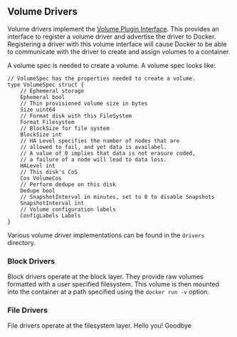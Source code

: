 ## Volume Drivers

Volume drivers implement the [Volume Plugin Interface](https://docs.docker.com/engine/extend/plugins_volume/).
This provides an interface to register a volume driver and advertise the driver to Docker.  Registering a driver with this volume interface will cause Docker to be able to communicate with the driver to create and assign volumes to a container.

A volume spec is needed to create a volume.  A volume spec looks like:

```
// VolumeSpec has the properties needed to create a volume.
type VolumeSpec struct {
	// Ephemeral storage
	Ephemeral bool
	// Thin provisioned volume size in bytes
	Size uint64
	// Format disk with this FileSystem
	Format Filesystem
	// BlockSize for file system
	BlockSize int
	// HA Level specifies the number of nodes that are
	// allowed to fail, and yet data is availabel.
	// A value of 0 implies that data is not erasure coded,
	// a failure of a node will lead to data loss.
	HALevel int
	// This disk's CoS
	Cos VolumeCos
	// Perform dedupe on this disk
	Dedupe bool
	// SnapshotInterval in minutes, set to 0 to disable Snapshots
	SnapshotInterval int
	// Volume configuration labels
	ConfigLabels Labels
}
```

Various volume driver implementations can be found in the `drivers` directory.

### Block Drivers
Block drivers operate at the block layer.  They provide raw volumes formatted with a user specified filesystem.  This volume is then mounted into the container at a path specified using the `docker run -v` option.

### File Drivers
File drivers operate at the filesystem layer.
Hello you!
Goodbye
